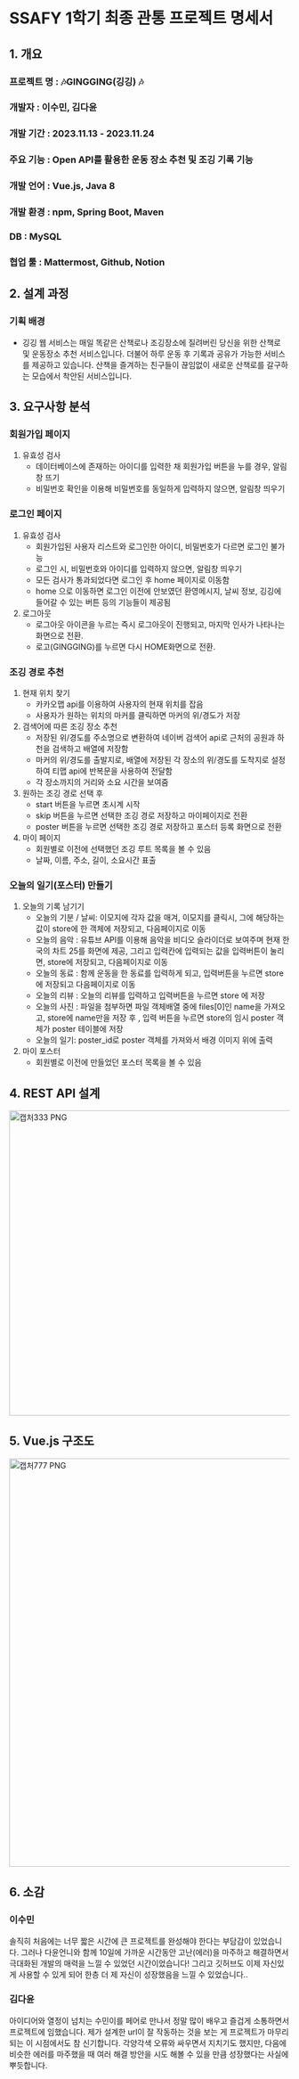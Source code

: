 # SSAFY 1학기 최종 관통 프로젝트 명세서

## 1. 개요

### 프로젝트 명 : 🎶GINGGING(깅깅) 🎶

### 개발자 : 이수민, 김다윤

### 개발 기간 : 2023.11.13 - 2023.11.24

### 주요 기능 : Open API를 활용한 운동 장소 추천 및 조깅 기록 기능

### 개발 언어 : Vue.js, Java 8

### 개발 환경 : npm, Spring Boot, Maven

### DB : MySQL

### 협업 툴 : Mattermost, Github, Notion

## 2. 설계 과정

### 기획 배경

- 깅깅 웹 서비스는 매일 똑같은 산책로나 조깅장소에 질려버린 당신을 위한 산책로 및 운동장소 추천 서비스입니다. 더불어 하루 운동 후 기록과 공유가 가능한 서비스를 제공하고 있습니다. 산책을 즐겨하는 친구들이 끊임없이 새로운 산책로를 갈구하는 모습에서 착안된 서비스입니다.

## 3. 요구사항 분석

### **회원가입 페이지**

1. 유효성 검사
    - 데이터베이스에 존재하는 아이디를 입력한 채 회원가입 버튼을 누를 경우, 알림창 뜨기
    - 비밀번호 확인을 이용해 비밀번호를 동일하게 입력하지 않으면, 알림창 띄우기

### **로그인 페이지**

1. 유효성 검사
    - 회원가입된 사용자 리스트와 로그인한 아이디, 비밀번호가 다르면 로그인 불가능
    - 로그인 시, 비밀번호와 아이디를 입력하지 않으면, 알림창 띄우기
    - 모든 검사가 통과되었다면 로그인 후 home 페이지로 이동함
    - home 으로 이동하면 로그인 이전에 안보였던 환영메시지, 날씨 정보, 깅깅에 들어갈 수 있는 버튼 등의 기능들이 제공됨
2. 로그아웃
    - 로그아웃 아이콘을 누르는 즉시 로그아웃이 진행되고, 마지막 인사가 나타나는 화면으로 전환.
    - 로고(GINGGING)를 누르면 다시 HOME화면으로 전환.

### **조깅 경로 추천**

1. 현재 위치 찾기
    - 카카오맵 api를 이용하여 사용자의 현재 위치를 잡음
    - 사용자가 원하는 위치의 마커를 클릭하면 마커의 위/경도가 저장
2. 검색어에 따른 조깅 장소 추천
    - 저장된 위/경도를 주소명으로 변환하여 네이버 검색어 api로 근처의 공원과 하천을 검색하고 배열에 저장함
    - 마커의 위/경도를 출발지로, 배열에 저장된 각 장소의 위/경도를 도착지로 설정하여 티맵 api에 반복문을 사용하여 전달함
    - 각 장소까지의 거리와 소요 시간을 보여줌
3. 원하는 조깅 경로 선택 후
    - start 버튼을 누르면 초시계 시작
    - skip 버튼을 누르면 선택한 조깅 경로 저장하고 마이페이지로 전환
    - poster 버튼을 누르면 선택한 조깅 경로 저장하고 포스터 등록 화면으로 전환
4. 마이 페이지
    - 회원별로 이전에 선택했던 조깅 루트 목록을 볼 수 있음
    - 날짜, 이름, 주소, 길이, 소요시간 표출

### **오늘의 일기(포스터) 만들기**

1. 오늘의 기록 남기기
    - 오늘의 기분 / 날씨: 이모지에 각자 값을 매겨, 이모지를 클릭시, 그에 해당하는 값이 store에 한 객체에 저장되고, 다음페이지로 이동
    - 오늘의 음악 : 유튜브 API를 이용해 음악을 비디오 슬라이더로 보여주며 현재 한국의 차트 25를 화면에 제공, 그리고 입력칸에 입력되는 값을 입력버튼이 눌리면, store에 저장되고, 다음페이지로 이동
    - 오늘의 동료 : 함께 운동을 한 동료를 입력하게 되고, 입력버튼을 누르면 store에 저장되고 다음페이지로 이동
    - 오늘의 리뷰 : 오늘의 리뷰를 입력하고 입력버튼을 누르면 store 에 저장
    - 오늘의 사진 : 파일을 첨부하면 파일 객체배열 중에 files[0]인 name을 가져오고, store에 name만을 저장 후 , 입력 버튼을 누르면 store의 임시 poster 객체가 poster 테이블에 저장
    - 오늘의 일기: poster_id로 poster 객체를 가져와서 배경 이미지 위에 출력
2. 마이 포스터
    - 회원별로 이전에 만들었던 포스터 목록을 볼 수 있음

## 4. REST API 설계
<img width="548" alt="캡처333 PNG" src="https://github.com/dykimHub/GingGing/assets/138311857/3506613b-ad20-4a3d-8295-0a4560c08a2e">

## 5. Vue.js 구조도

<img width="733" alt="캡처777 PNG" src="https://github.com/dykimHub/GingGing/assets/138311857/853c85b4-ccd5-41b7-ace2-1067a15f2352">

## 6. 소감

### 이수민

솔직히 처음에는 너무 짧은 시간에 큰 프로젝트를 완성해야 한다는 부담감이 있었습니다. 그러나 다윤언니와 함께 10일에 가까운 시간동안 고난(에러)을 마주하고 해결하면서 극대화된 개발의 매력을 느낄 수 있었던 시간이었습니다! 그리고 깃허브도 이제 자신있게 사용할 수 있게 되어 한층 더 제 자신이 성장했음을 느낄 수 있었습니다..

### 김다윤

아이디어와 열정이 넘치는 수민이를 페어로 만나서 정말 많이 배우고 즐겁게 소통하면서 프로젝트에 임했습니다. 제가 설계한 url이 잘 작동하는 것을 보는 게 프로젝트가 마무리 되는 이 시점에서도 참 신기합니다. 각양각색 오류와 싸우면서 지치기도 했지만, 다음에 비슷한 에러를 마주했을 때 여러 해결 방안을 시도 해볼 수 있을 만큼 성장했다는 사실에 뿌듯합니다.  
